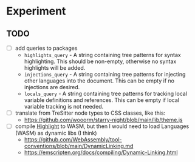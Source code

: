 # Experiment

## TODO

- [ ] add queries to packages
  - `highlights_query` - A string containing tree patterns for syntax highlighting. This
    should be non-empty, otherwise no syntax highlights will be added.
  - `injections_query` - A string containing tree patterns for injecting other languages into
    the document. This can be empty if no injections are desired.
  - `locals_query` - A string containing tree patterns for tracking local variable definitions
    and references. This can be empty if local variable tracking is not needed.
- [ ] translate from TreSitter node types to CSS classes, like this:
  - https://github.com/wooorm/starry-night/blob/main/lib/theme.js
- [ ] compile [Highlight](https://github.com/tree-sitter/tree-sitter/blob/master/highlight/) to WASM, but then I would need to load Languages (WASM) as dynamic libs (I think)
  - https://github.com/WebAssembly/tool-conventions/blob/main/DynamicLinking.md
  - https://emscripten.org/docs/compiling/Dynamic-Linking.html
